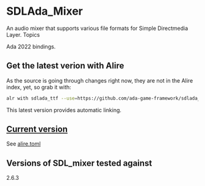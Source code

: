 # SDLAda_Mixer

An audio mixer that supports various file formats for Simple Directmedia Layer.
Topics

Ada 2022 bindings.

## Get the latest verion with Alire

As the source is going through changes right now, they are not in the Alire index, yet, so grab it with:

```bash
alr with sdlada_ttf --use=https://github.com/ada-game-framework/sdlada_ttf.git
```

This latest version provides automatic linking.

## [Current version](http://www.semver.org)

See [alire.toml](./alire.toml)

## Versions of SDL_mixer tested against

2.6.3


